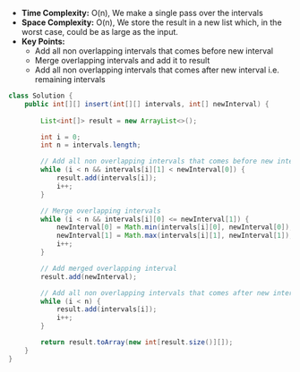 - **Time Complexity:** O(n),  We make a single pass over the intervals
- **Space Complexity:** O(n), We store the result in a new list which, in the worst case, could be as large as the input.
- **Key Points:**
    - Add all non overlapping intervals that comes before new interval
    - Merge overlapping intervals and add it to result
    - Add all non overlapping intervals that comes after new interval i.e. remaining intervals

```java
class Solution {
    public int[][] insert(int[][] intervals, int[] newInterval) {
        
        List<int[]> result = new ArrayList<>();

        int i = 0;
        int n = intervals.length;

        // Add all non overlapping intervals that comes before new interval
        while (i < n && intervals[i][1] < newInterval[0]) {
            result.add(intervals[i]);
            i++;
        }

        // Merge overlapping intervals
        while (i < n && intervals[i][0] <= newInterval[1]) {
            newInterval[0] = Math.min(intervals[i][0], newInterval[0]);
            newInterval[1] = Math.max(intervals[i][1], newInterval[1]);
            i++;
        }

        // Add merged overlapping interval
        result.add(newInterval);

        // Add all non overlapping intervals that comes after new interval i.e. remaining intervals
        while (i < n) {
            result.add(intervals[i]);
            i++;
        }

        return result.toArray(new int[result.size()][]);
    }
}
```